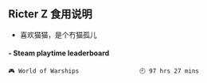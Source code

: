 ## Ricter Z 食用说明
- 喜欢猫猫，是个冇猫孤儿

<!-- steam-box start -->
#### - Steam playtime leaderboard
```text
🎮 World of Warships                 🕘 97 hrs 27 mins
```
<!-- Powered by https://github.com/YouEclipse/steam-box . -->
<!-- steam-box end -->
